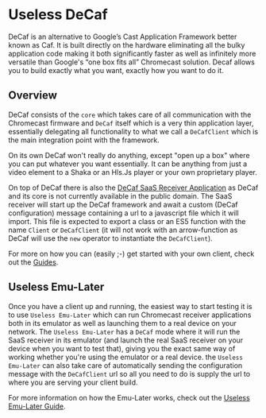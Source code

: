 # Useless DeCaf
DeCaf is an alternative to Google’s Cast Application Framework better known as Caf.
It is built directly on the hardware eliminating all the bulky application code making it both significantly faster
as well as infinitely more versatile than Google's “one box fits all” Chromecast solution.
Decaf allows you to build exactly what you want, exactly how you want to do it.

## Overview
DeCaf consists of the `core` which takes care of all communication with the Chromecast firmware and `DeCaf` itself
which is a very thin application layer, essentially delegating all functionality to what we call a `DeCafClient` which
is the main integration point with the framework.

On its own DeCaf won't really do anything, except "open up a box" where you can put whatever you want essentially. It
can be anything from just a video element to a Shaka or an Hls.Js player or your own proprietary player.

On top of DeCaf there is also the [DeCaf SaaS Receiver Application](guides/DeCafSaaSReceiverApplication.md) as DeCaf and
its core is not currently available in the public domain. The SaaS receiver will start up the DeCaf framework and await
a custom (DeCaf configuration) message containing a url to a javascript file which it will import. This file is expected
to export a class or an ES5 function with the name `Client` or `DeCafClient` (it will not work with an arrow-function as
DeCaf will use the `new` operator to instantiate the `DeCafClient`).

For more on how you can (easily ;-) get started with your own client, check out the [Guides](guides/index.md). 

## Useless Emu-Later
Once you have a client up and running, the easiest way to start testing it is to use `Useless Emu-Later` which can run
Chromecast receiver applications both in its emulator as well as launching them to a real device on your network.
The `Useless Emu-Later` has a `DeCaf` mode where it will run the SaaS receiver in its emulator (and launch the real
SaaS receiver on your device when you want to test that), giving you the exact same way of working whether you're using
the emulator or a real device. the `Useless Emu-Later` can also take care of automatically sending the configuration
message with the `DeCafClient` url so all you need to do is supply the url to where you are serving your client build.

For more information on how the Emu-Later works, check out the [Useless Emu-Later Guide](guides/UselessEmuLater.md).